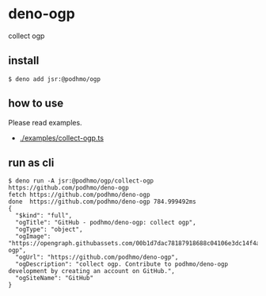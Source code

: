 # deno-ogp

collect ogp

## install

```console
$ deno add jsr:@podhmo/ogp
```

## how to use

Please read examples.

- [./examples/collect-ogp.ts](https://github.com/podhmo/deno-ogp/blob/main/examples/collect-ogp.ts)

## run as cli

```console
$ deno run -A jsr:@podhmo/ogp/collect-ogp https://github.com/podhmo/deno-ogp
fetch https://github.com/podhmo/deno-ogp
done  https://github.com/podhmo/deno-ogp 784.999492ms
{
  "$kind": "full",
  "ogTitle": "GitHub - podhmo/deno-ogp: collect ogp",
  "ogType": "object",
  "ogImage": "https://opengraph.githubassets.com/00b1d7dac78187918688c04106e3dc14f4a5da5782353cc866fad031aba1e0fb/podhmo/deno-ogp",
  "ogUrl": "https://github.com/podhmo/deno-ogp",
  "ogDescription": "collect ogp. Contribute to podhmo/deno-ogp development by creating an account on GitHub.",
  "ogSiteName": "GitHub"
}
```